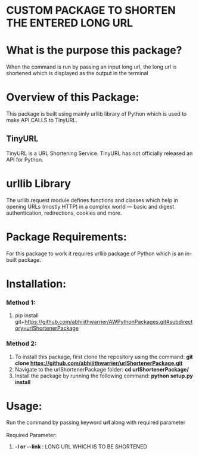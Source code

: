 # CUSTOM PACKAGE TO SHORTEN THE ENTERED LONG URL

# What is the purpose this package?
When the command is run by passing an input long url, the long url is shortened which is displayed as the output in the terminal

# Overview of this Package:
This package is built using mainly urllib library of Python which is used to make API CALLS to TinyURL.

## TinyURL
TinyURL is a URL Shortening Service. TinyURL has not officially released an API for Python.

# urllib Library
The urllib.request module defines functions and classes which help in opening URLs (mostly HTTP) in a complex world — basic and digest authentication, redirections, cookies and more.

# Package Requirements:
For this package to work it requires urllib package of Python which is an in-built package.

# Installation:
### Method 1:
1. pip install git+https://github.com/abhijithwarrier/AWPythonPackages.git#subdirectory=urlShortenerPackage <br>
### Method 2:
1. To install this package, first clone the repository using the command: <b> git clone https://github.com/abhijithwarrier/urlShortenerPackage.git </b>
2. Navigate to the urlShortenerPackage folder: <b>cd urlShortenerPackage/ </b>
3. Install the package by running the following command: <b> python setup.py install </b>

# Usage:
Run the command by passing keyword <b> url </b> along with required parameter <br><br>
Required Parameter:
1. <b> -l or --link </b>: LONG URL WHICH IS TO BE SHORTENED
